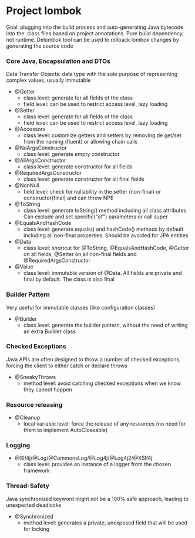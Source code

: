 # Project lombok

Goal: plugging into the build process and auto-generating Java bytecode into the .class files based on project annotations.
Pure build dependency, not runtime.
Delombok tool can be used to rollback lombok changes by generating the source code

### Core Java, Encapsulation and DTOs
Data Transfer Objects: data type with the sole purpose of representing complex values, usually immutable

- @Getter
    - class level: generate for all fields of the class
    - field level: can be used to restrict access level, lazy loading
- @Setter
    - class level: generate for all fields of the class
    - field level: can be used to restrict access level, lazy loading
- @Accessors
    - class level: customize getters and setters by removing de get/set from the naming (fluent) or allowing chain calls
- @NoArgsConstructor
    - class level: generate empty constructor
- @AllArgsConstructor
    - class level: generate constructor for all fields
- @RequiredArgsConstructor
    - class level: generate constructor for all final fields
- @NonNull
    - field level: check for nullability in the setter (non-final) or constructor(final) and can throw NPE
- @ToString
    - class level: generate toString() method including all class attributes. Can exclude and set specific("of") parameters or call super
- @EqualsAndHashCode
    - class level: generate equals() and hashCode() methods by default including all non-final properties. Should be avoided for JPA entities
- @Data
    - class level: shortcut for @ToString, @EqualsAndHashCode, @Getter on all fields, @Setter on all non-final fields and @RequiredArgsConstructor
- @Value
    - class level: immutable version of @Data. All fields are private and final by default. The class is also final
  
### Builder Pattern
Very useful for immutable classes (like configuration classes)

- @Builder
  - class level: generate the builder pattern, without the need of writing an extra Builder class
  
### Checked Exceptions
Java APIs are often designed to throw a number of checked exceptions, forcing the client to either catch or declare throws

- @SneakyThrows
    - method level: avoid catching checked exceptions when we know they cannot happen
  
### Resource releasing
- @Cleanup
    - local variable level: force the release of any resources (no need for them to implement AutoCloseable)
  
### Logging
- @Slf4j/@Log/@CommonsLog/@Log4j/@Log4j2/@XSlf4j
    - class level: provides an instance of a logger from the chosen framework
  
### Thread-Safety
Java synchronized keyword might not be a 100% safe approach, leading to unexpected deadlocks

- @Synchronized
    - method level: generates a private, unexposed field that will be used for locking